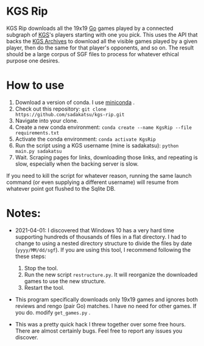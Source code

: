# KGS Rip

KGS Rip downloads all the 19x19 [Go](https://en.wikipedia.org/wiki/Go_(game)) games played by a connected subgraph of
[KGS](https://www.gokgs.com)'s players starting with one you pick. This uses the API that backs the
[KGS Archives](https://www.gokgs.com/archives.jsp) to download all the visible games played by a given player, then do
the same for that player's opponents, and so on. The result should be a large corpus of SGF files to process for
whatever ethical purpose one desires.

# How to use

1. Download a version of conda. I use [miniconda](https://docs.conda.io/en/latest/miniconda.html) .
2. Check out this repository: `git clone https://github.com/sadakatsu/kgs-rip.git`
3. Navigate into your clone.
4. Create a new conda environment: `conda create --name KgsRip --file requirements.txt`
5. Activate the conda environment: `conda activate KgsRip`
6. Run the script using a KGS username (mine is sadakatsu): `python main.py sadakatsu`
7. Wait. Scraping pages for links, downloading those links, and repeating is slow, especially when the backing server is
   slow.

If you need to kill the script for whatever reason, running the same launch command (or even supplying a different
username) will resume from whatever point got flushed to the Sqlite DB.

# Notes:

- 2021-04-01: I discovered that Windows 10 has a very hard time supporting hundreds of thousands of files in a flat
  directory. I had to change to using a nested directory structure to divide the files by date (`yyyy/MM/dd/sgf`). If
  you are using this tool, I recommend following the these steps:

    1. Stop the tool.
    2. Run the new script `restructure.py`. It will reorganize the downloaded games to use the new structure.
    3. Restart the tool.

- This program specifically downloads only 19x19 games and ignores both reviews and rengo (pair Go) matches. I have no
  need for other games. If you do. modify `get_games.py` .

- This was a pretty quick hack I threw together over some free hours. There are almost certainly bugs. Feel free to
  report any issues you discover.
